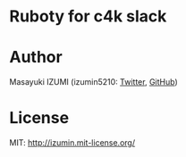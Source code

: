 # Ruboty for c4k slack

# Author

Masayuki IZUMI (izumin5210: [Twitter](//twitter.com/izumin5210), [GitHub](//github.com/izumin5210))

# License

MIT: http://izumin.mit-license.org/

